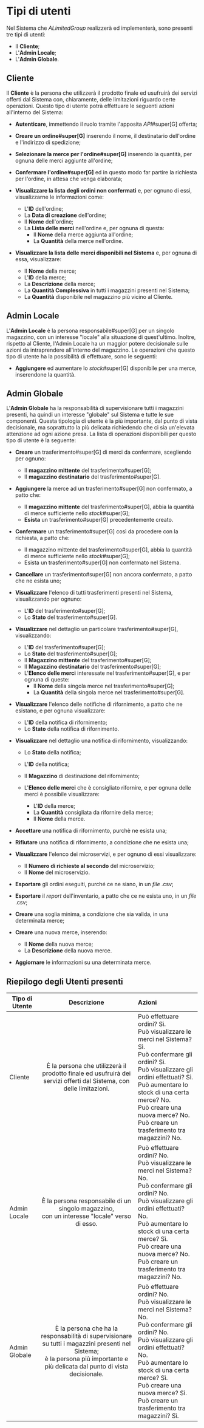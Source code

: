 # Tipi di utenti <!--raw-typst <tipiutenti> -->

Nel Sistema che _ALimitedGroup_ realizzerà ed implementerà, sono presenti tre tipi di utenti:

- Il **Cliente**;
- L'**Admin Locale**;
- L'**Admin Globale**.

## Cliente

Il **Cliente** è la persona che utilizzerà il prodotto finale ed usufruirà dei servizi offerti dal Sistema con, chiaramente, delle limitazioni riguardo certe operazioni. Questo tipo di utente potrà effettuare le seguenti azioni all'interno del Sistema:

- **Autenticare**, immettendo il ruolo tramite l'apposita _API_#super[G] offerta;
- **Creare un ordine#super[G]** inserendo il nome, il destinatario dell'ordine e l'indirizzo di spedizione;
- **Selezionare la merce per l'ordine#super[G]** inserendo la quantità, per ognuna delle merci aggiunte all'ordine;
- **Confermare l'ordine#super[G]** ed in questo modo far partire la richiesta per l'ordine, in attesa che venga elaborata;
- **Visualizzare la lista degli ordini non confermati** e, per ognuno di essi, visualizzarne le informazioni come:

    * L'**ID** dell'ordine;
    * La **Data di creazione** dell'ordine;
    * Il **Nome** dell'ordine;
    * La **Lista delle merci** nell'ordine e, per ognuna di questa:
        + Il **Nome** della merce aggiunta all'ordine;
        + La **Quantità** della merce nell'ordine.

- **Visualizzare la lista delle merci disponibili nel Sistema** e, per ognuna di essa, visualizzare:
    - Il **Nome** della merce;
    - L'**ID** della merce;
    - La **Descrizione** della merce;
    - La **Quantità Complessiva** in tutti i magazzini presenti nel Sistema;
    - La **Quantità** disponibile nel magazzino più vicino al Cliente.

## Admin Locale
L'**Admin Locale** è la persona responsabile#super[G] per un singolo magazzino, con un interesse "locale" alla situazione di quest'ultimo. Inoltre, rispetto al Cliente, l'Admin Locale ha un maggior potere decisionale sulle azioni da intraprendere all'interno del magazzino. Le operazioni che questo tipo di utente ha la possibilità di effettuare, sono le seguenti:

- **Aggiungere** ed aumentare lo _stock_#super[G] disponibile per una merce, inserendone la quantità.

## Admin Globale

L'**Admin Globale** ha la responsabilità di supervisionare tutti i magazzini presenti, ha quindi un interesse "globale" sul Sistema e tutte le sue componenti. Questa tipologia di utente è la più importante, dal punto di vista decisionale, ma soprattutto la più delicata richiedendo che ci sia un'elevata attenzione ad ogni azione presa. La lista di operazioni disponibili per questo tipo di utente è la seguente:

- **Creare** un trasferimento#super[G] di merci da confermare, scegliendo per ognuno:

    * Il **magazzino mittente** del trasferimento#super[G];
    * Il **magazzino destinatario** del trasferimento#super[G].

- **Aggiungere** la merce ad un trasferimento#super[G] non confermato, a patto che:

    * Il **magazzino mittente** del trasferimento#super[G], abbia la quantità di merce sufficiente nello _stock_#super[G];
    * **Esista** un trasferimento#super[G] precedentemente creato.

- **Confermare** un trasferimento#super[G] così da procedere con la richiesta, a patto che:

    * Il magazzino mittente del trasferimento#super[G], abbia la quantità di merce sufficiente nello _stock_#super[G];
    * Esista un trasferimento#super[G] non confermato nel Sistema.

- **Cancellare** un trasferimento#super[G] non ancora confermato, a patto che ne esista uno;

- **Visualizzare** l'elenco di tutti trasferimenti presenti nel Sistema, visualizzando per ognuno:

    * L'**ID** del trasferimento#super[G];
    * Lo **Stato** del trasferimento#super[G].

- **Visualizzare** nel dettaglio un particolare trasferimento#super[G], visualizzando:

    - L'**ID** del trasferimento#super[G];
    - Lo **Stato** del trasferimento#super[G];
    - Il **Magazzino mittente** del trasferimento#super[G];
    - Il **Magazzino destinatario** del trasferimento#super[G];
    - L'**Elenco delle merci** interessate nel trasferimento#super[G], e per ognuna di queste:
        * Il **Nome** della singola merce nel trasferimento#super[G];
        * La **Quantità** della singola merce nel trasferimento#super[G].

- **Visualizzare** l'elenco delle notifiche di rifornimento, a patto che ne esistano, e per ognuna visualizzare:

    * L'**ID** della notifica di rifornimento;
    * Lo **Stato** della notifica di rifornimento.

- **Visualizzare** nel dettaglio una notifica di rifornimento, visualizzando:
    * Lo **Stato** della notifica;
    * L'**ID** della notifica;
    * Il **Magazzino** di destinazione del rifornimento;
    * L'**Elenco delle merci** che è consigliato rifornire, e per ognuna delle merci è possibile visualizzare:

        + L'**ID** della merce;
        + La **Quantità** consigliata da rifornire della merce;
        + Il **Nome** della merce.

- **Accettare** una notifica di rifornimento, purchè ne esista una;
- **Rifiutare** una notifica di rifornimento, a condizione che ne esista una;
- **Visualizzare** l'elenco dei microservizi, e per ognuno di essi visualizzare:

    * Il **Numero di richieste al secondo** del microservizio;
    * Il **Nome** del microservizio.

- **Esportare** gli ordini eseguiti, purché ce ne siano, in un _file_ .csv;
- **Esportare** il _report_ dell'inventario, a patto che ce ne esista uno, in un _file_ .csv;
- **Creare** una soglia minima, a condizione che sia valida, in una determinata merce;
- **Creare** una nuova merce, inserendo:

    * Il **Nome** della nuova merce;
    * La **Descrizione** della nuova merce.

- **Aggiornare** le informazioni su una determinata merce.

## Riepilogo degli Utenti presenti
<!--raw-typst
#show figure: set block(breakable: true)
#figure(
  table(
    columns: (1fr, 1.75fr, 3fr),
    align: horizon,
    inset: 5pt,
    table.header(
      [#text(fill: white)[*Tipo di Utente*]],
      [#text(fill: white)[*Descrizione*]],
      [#text(fill: white)[*Operazioni*]],
    ),
    [Cliente],
    [È la persona che utilizzerà il prodotto finale ed usufruirà dei servizi offerti dal Sistema, con delle limitazioni.],
    [Può effettuare ordini? Sì.\ Può visualizzare le merci nel Sistema? Sì.\ Può confermare gli ordini? Sì.\ Può visualizzare gli ordini effettuati? Sì.\ Può aumentare lo stock di una certa merce? No. \ Può creare una nuova merce? No.\ Può creare un trasferimento tra magazzini? No.],
    [Admin \ Locale],
    [È la persona responsabile di un singolo magazzino, \ con un interesse "locale" verso di esso.],
    [Può effettuare ordini? No. \ Può visualizzare le merci nel Sistema? Sì. \ Può confermare gli ordini? No. \ Può visualizzare gli ordini effettuati? No. \ Può aumentare lo stock di una certa merce? Sì. \ Può creare una nuova merce? No. \ Può creare un trasferimento tra magazzini? No.],
    [Admin \ Globale],
    [È la persona che ha la responsabilità di supervisionare su tutti i magazzini presenti nel Sistema; \ è la persona più importante e più delicata dal punto di vista decisionale.],
    [Può effettuare ordini? No. \ Può visualizzare le merci nel Sistema? No. \ Può confermare gli ordini? No. \ Può visualizzare gli ordini effettuati? No. \ Può aumentare lo stock di una certa merce? No. \ Può creare una nuova merce? Sì. \ Può creare un trasferimento tra magazzini? Sì.],
  ),
  caption: [Riepilogo degli Utenti presenti nel Sistema]
)
-->
<!--typst-begin-exclude-->
| Tipo di Utente | Descrizione | Azioni |
|---|:---:|:---|
| Cliente | È la persona che utilizzerà il prodotto finale ed usufruirà dei servizi offerti dal Sistema, con delle limitazioni. | Può effettuare ordini? Sì.<br>Può visualizzare le merci nel Sistema? Sì.<br>Può confermare gli ordini? Sì.<br>Può visualizzare gli ordini effettuati? Sì. <br> Può aumentare lo stock di una certa merce? No. <br>Può creare una nuova merce? No.<br>Può creare un trasferimento tra magazzini? No. |
| Admin Locale | È la persona responsabile di un singolo magazzino,<br> con un interesse "locale" verso di esso. | Può effettuare ordini? No.<br>Può visualizzare le merci nel Sistema? No.<br>Può confermare gli ordini? No.<br>Può visualizzare gli ordini effettuati? No.<br> Può aumentare lo stock di una certa merce? Sì.<br>Può creare una nuova merce? No.<br>Può creare un trasferimento tra magazzini? No. |
| Admin Globale | È la persona che ha la responsabilità di supervisionare su tutti i magazzini presenti nel Sistema; <br> è la persona più importante e più delicata dal punto di vista decisionale. | Può effettuare ordini? No.<br>Può visualizzare le merci nel Sistema? No.<br>Può confermare gli ordini? No.<br>Può visualizzare gli ordini effettuati? No. <br>Può aumentare lo stock di una certa merce? Sì.<br>Può creare una nuova merce? Sì.<br>Può creare un trasferimento tra magazzini? Sì. |
<!--typst-end-exclude-->

<!--raw-typst #pagebreak() -->

